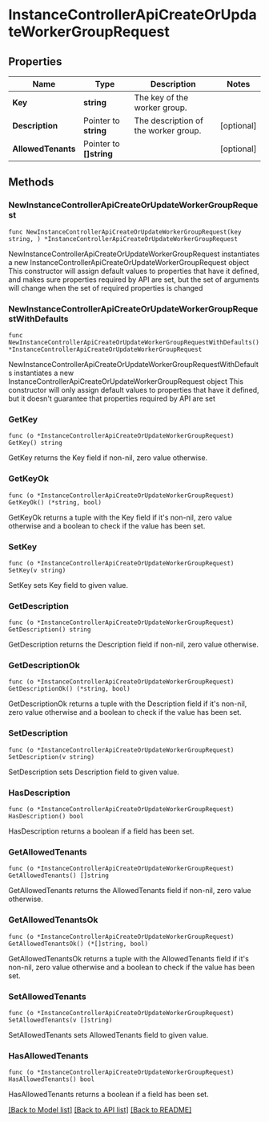 # InstanceControllerApiCreateOrUpdateWorkerGroupRequest

## Properties

Name | Type | Description | Notes
------------ | ------------- | ------------- | -------------
**Key** | **string** | The key of the worker group. | 
**Description** | Pointer to **string** | The description of the worker group. | [optional] 
**AllowedTenants** | Pointer to **[]string** |  | [optional] 

## Methods

### NewInstanceControllerApiCreateOrUpdateWorkerGroupRequest

`func NewInstanceControllerApiCreateOrUpdateWorkerGroupRequest(key string, ) *InstanceControllerApiCreateOrUpdateWorkerGroupRequest`

NewInstanceControllerApiCreateOrUpdateWorkerGroupRequest instantiates a new InstanceControllerApiCreateOrUpdateWorkerGroupRequest object
This constructor will assign default values to properties that have it defined,
and makes sure properties required by API are set, but the set of arguments
will change when the set of required properties is changed

### NewInstanceControllerApiCreateOrUpdateWorkerGroupRequestWithDefaults

`func NewInstanceControllerApiCreateOrUpdateWorkerGroupRequestWithDefaults() *InstanceControllerApiCreateOrUpdateWorkerGroupRequest`

NewInstanceControllerApiCreateOrUpdateWorkerGroupRequestWithDefaults instantiates a new InstanceControllerApiCreateOrUpdateWorkerGroupRequest object
This constructor will only assign default values to properties that have it defined,
but it doesn't guarantee that properties required by API are set

### GetKey

`func (o *InstanceControllerApiCreateOrUpdateWorkerGroupRequest) GetKey() string`

GetKey returns the Key field if non-nil, zero value otherwise.

### GetKeyOk

`func (o *InstanceControllerApiCreateOrUpdateWorkerGroupRequest) GetKeyOk() (*string, bool)`

GetKeyOk returns a tuple with the Key field if it's non-nil, zero value otherwise
and a boolean to check if the value has been set.

### SetKey

`func (o *InstanceControllerApiCreateOrUpdateWorkerGroupRequest) SetKey(v string)`

SetKey sets Key field to given value.


### GetDescription

`func (o *InstanceControllerApiCreateOrUpdateWorkerGroupRequest) GetDescription() string`

GetDescription returns the Description field if non-nil, zero value otherwise.

### GetDescriptionOk

`func (o *InstanceControllerApiCreateOrUpdateWorkerGroupRequest) GetDescriptionOk() (*string, bool)`

GetDescriptionOk returns a tuple with the Description field if it's non-nil, zero value otherwise
and a boolean to check if the value has been set.

### SetDescription

`func (o *InstanceControllerApiCreateOrUpdateWorkerGroupRequest) SetDescription(v string)`

SetDescription sets Description field to given value.

### HasDescription

`func (o *InstanceControllerApiCreateOrUpdateWorkerGroupRequest) HasDescription() bool`

HasDescription returns a boolean if a field has been set.

### GetAllowedTenants

`func (o *InstanceControllerApiCreateOrUpdateWorkerGroupRequest) GetAllowedTenants() []string`

GetAllowedTenants returns the AllowedTenants field if non-nil, zero value otherwise.

### GetAllowedTenantsOk

`func (o *InstanceControllerApiCreateOrUpdateWorkerGroupRequest) GetAllowedTenantsOk() (*[]string, bool)`

GetAllowedTenantsOk returns a tuple with the AllowedTenants field if it's non-nil, zero value otherwise
and a boolean to check if the value has been set.

### SetAllowedTenants

`func (o *InstanceControllerApiCreateOrUpdateWorkerGroupRequest) SetAllowedTenants(v []string)`

SetAllowedTenants sets AllowedTenants field to given value.

### HasAllowedTenants

`func (o *InstanceControllerApiCreateOrUpdateWorkerGroupRequest) HasAllowedTenants() bool`

HasAllowedTenants returns a boolean if a field has been set.


[[Back to Model list]](../README.md#documentation-for-models) [[Back to API list]](../README.md#documentation-for-api-endpoints) [[Back to README]](../README.md)


